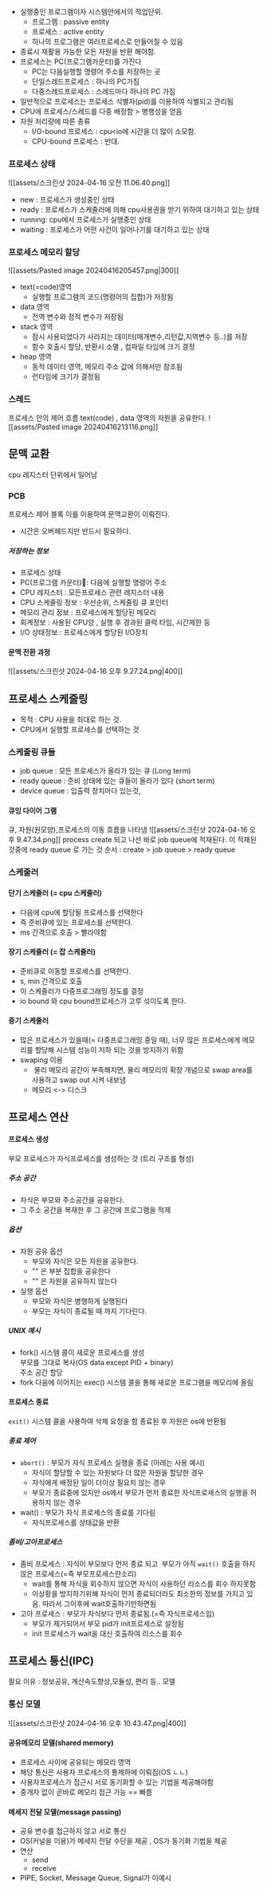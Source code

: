 - 실행중인 프로그램이자 시스템안에서의 작업단위.
	- 프로그램 : passive entity
	- 프로세스 : active entity
	- 하나의 프로그램은 여러프로세스로 만들어질 수 있음
- 종료시 재활용 가능한 모든 자원을 반환 해야함.
- 프로세스는 PC(프로그램카운터)를 가진다
	- PC는 다음실행할 명령어 주소를 저장하는 곳
	- 단일스레드프로세스 : 하나의 PC가짐
	- 다중스레드프로세스 : 스레드마다 하나의 PC 가짐
- 일반적으로 프로세스는 프로세스 식별자(pid)를 이용하여 식별되고 관리됨
- CPU에 프로세스/스레드를 다중 배정함 > 병행성을 얻음
- 자원 처리량에 따른 종류
	- I/O-bound 프로세스 : cpu<io에 시간을 더 많이 소모함.
	- CPU-bound 프로세스 : 반대.
### 프로세스 상태
![[assets/스크린샷 2024-04-16 오전 11.06.40.png]] 
- new : 프로세스가 생성중인 상태
- ready : 프로세스가 스케줄러에 의해 cpu사용권을 받기 위하여 대기하고 있는 상태
- running: cpu에서 프로세스가 실행중인 상태
- waiting  : 프로세스가 어떤 사건이 일어나기를 대기하고 있는 상태

### 프로세스 메모리 할당
![[assets/Pasted image 20240416205457.png|300]]
- text(=code)영역
	- 실행할 프로그램의 코드(명령어의 집합)가 저장됨
- data 영역
	- 전역 변수와 정적 변수가 저장됨
- stack 영역
	- 잠시 사용되었다가 사라지는 데이터(매개변수,리턴값,지역변수 등..)를 저장
	- 함수 호출시 할당, 반환시 소멸 , 컴파일 타임에 크기 결정
- heap 영역
	- 동적 데이터 영역, 메모리 주소 값에 의해서만 참조됨
	- 런타임에 크기가 결정됨


### 스레드
프로세스 안의 제어 흐름
text(code) , data 영역의 자원을 공유한다.
![[assets/Pasted image 20240416213116.png]]
## 문맥 교환
cpu 레지스터 단위에서 일어남
### PCB
프로세스 제어 블록
이를  이용하여 문맥교환이 이뤄진다.
- 시간은 오버헤드지만 반드시 필요하다.
##### 저장하는 정보
- 프로세스 상태
- PC(프로그램 카운터): 다음에 실행할 명령어 주소
- CPU 레지스터 : 모든프로세스 관련 레지스터 내용
- CPU 스케줄링 정보 : 우선순위, 스케줄링 큐 포인터
- 메모리 관리 정보 : 프로세스에게 할당된 메모리
- 회계정보 : 사용된 CPU양 , 실행 후 경과된 클럭 타임, 시간제한 등
- I/O 상태정보 : 프로세스에게 할당된 I/O장치

#### 문맥 전환 과정
![[assets/스크린샷 2024-04-16 오후 9.27.24.png|400]]



## 프로세스 스케줄링
- 목적 : CPU 사용을 최대로 하는 것.
- CPU에서 실행할 프로세스를 선택하는 것
### 스케줄링 큐들
- job queue : 모든 프로세스가 올라가 있는 큐 (Long term)
- ready queue : 준비 상태에 있는 큐들이 올라가 있다 (short term)
- device queue : 입출력 장치마다 있는것,
#### 큐잉 다이어 그램
큐, 자원(원모양),프로세스의 이동 흐름을 나타냄
![[assets/스크린샷 2024-04-16 오후 9.47.34.png]]
process create 되고 나선 바로 job queue에 적재된다.
이 적재된것중에 ready queue 로 가는 것
순서 : create > job queue > ready queue

### 스케줄러
#### 단기 스케줄러 (= cpu 스케줄러) 
- 다음에 cpu에 할당될 프로세스를 선택한다
- 즉 준비큐에 있는 프로세스를 선택한다.
- ms 간격으로 호출 > 빨라야함
#### 장기 스케줄러 (= 잡 스케줄러)
- 준비큐로 이동할 프로세스를 선택한다.
- s, min 간격으로 호출
- 이 스케줄러가 다중프로그래밍 정도를 결정
- io bound 와 cpu bound프로세스가 고루 섞이도록 한다.
#### 중기 스케줄러
- 많은 프로세스가 있을때(= 다중프로그래밍 중일 때), 너무 많은 프로세스에게 메모리를 할당해 시스템 성능이 저하 되는 것을 방지하기 위함
- swaping 이용
	-  물리 메모리 공간이 부족해지면, 물리 메모리의 확장 개념으로 swap area를 사용하고 swap out 시켜 내보냄
	- 메모리 <-> 디스크

## 프로세스 연산
#### 프로세스 생성
부모 프로세스가 자식프로세스를 생성하는 것 (트리 구조를 형성)
##### 주소 공간
 - 자식은 부모와 주소공간을 공유한다.
 - 그 주소 공간을 복재한 후 그 공간에 프로그램을 적제
##### 옵션
- 자원 공유 옵션
	- 부모와 자식은 모든 자원을 공유한다.
	- ""  은 부분 집합을 공유한다
	- ""  은 자원을 공유하지 않는다
- 실행 옵션
	- 부모와 자식은 병행하게 실행된다
	- 부모는 자식이 종료될 때 까지 기다린다.

##### UNIX 예시
- fork() 시스템 콜이 새로운 프로세스를 생성  
    부모를 그대로 복사(OS data except PID + binary)  
    주소 공간 할당
- fork 다음에 이어지는 exec() 시스템 콜을 통해 새로운 프로그램을 메모리에 올림
#### 프로세스 종료
`exit()` 시스템 콜을 사용하여 삭제 요청을 함
종료된 후 자원은 os에 반환됨
##### 종료 제어
- `abort()` : 부모가 자식 프로세스 실행을 종료 (아래는 사용 예시)
	- 자식이 할당할 수 있는 자원보다 더 많은 자원을 할당한 경우
	- 자식에게 배정된 일이 더이상 필요치 않는 경우
	- 부모가 종료중에 있지만 os에서 부모가 먼저 종료한 자식프로세스의 실행을 허용하지 않는 경우
- wait() : 부모가 자식 프로세스의 종료를 기다림
	- 자식프로세스를 상태값을 반환
##### 좀비/고아프로세스
- 좀비 프로세스 : 자식이 부모보다 먼저 종료 되고  부모가 아직 `wait()` 호출을 하지 않은 프로세스(=즉 부모프로세스란소리)
	- wait를 통해 자식을 회수하지 않으면 자식이 사용하던 리소스를 회수 하지못함
	- 이상황을 방지하기위해 자식이 먼저 종료되더라도 최소한의 정보를 가지고 있음. 따라서 그이후에 wait호출하기만하면됨
- 고아 프로세스 : 부모가 자식보다 먼저 종료됨.(=즉 자식프로세스임)
	- 부모가 제거되어서 부모 pid가 init프로세스로 설정됨
	- init 프로세스가 wait을 대신 호출하여 리소스를 회수

## 프로세스 통신(IPC)
필요 이유 : 정보공유, 계산속도향상,모듈성, 편리 등..
모델

### 통신 모델
![[assets/스크린샷 2024-04-16 오후 10.43.47.png|400]]
#### 공유메모리 모델(shared memory)
- 프로세스 사이에 공유되는 메모리 영역
- 해당 통신은 사용자 프로세스의 통제하에 이뤄짐(OS ㄴㄴ)
- 사용자프로세스가 접근시 서로 동기화할 수 있는 기법을 제공해야함
- 중개자 없이 곧바로 메모리 접근 가능 == 빠름
#### 메세지 전달 모델(message passing)
- 공유 변수를 접근하지 않고 서로 통신
- OS(커널을 이용)가 메세지 전달 수단을 제공 , OS가 동기화 기법을 제공
- 연산
	- send
	- receive
- PIPE, Socket, Message Queue, Signal가 이예시